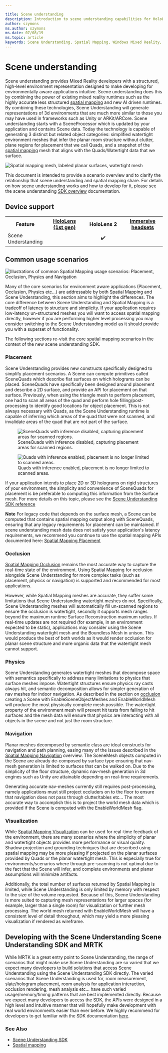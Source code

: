 ```yaml
---

title: Scene understanding
description: Introduction to scene understanding capabilities for HoloLens
author: szymons
ms.author: szymons
ms.date: 07/08/19
ms.topic: article
keywords: Scene Understanding, Spatial Mapping, Windows Mixed Reality, Unity
---
```


# Scene understanding

Scene understanding provides Mixed Reality developers with a structured, high-level environment representation designed to make developing for environmentally aware applications intuitive. Scene understanding does this by combining the power of existing mixed reality runtimes such as the highly accurate less structured [spatial mapping](spatial-mapping.md) and new AI driven runtimes. By combining these technologies, Scene Understanding will generate representations of 3d environments that are much more similar to those you may have used in frameworks such as Unity or ARKit/ARCore. Scene understanding starts with a SceneProcessor which is updated by your application and contains Scene data. Today the technology is capable of generating 3 distinct but related object categories: simplified watertight environment meshes that infer the planar room structure without clutter, plane regions for placement that we call Quads, and a snapshot of the [spatial mapping](spatial-mapping.md) mesh that aligns with the Quads/Watertight data that we surface.

![Spatial mapping mesh, labeled planar surfaces, watertight mesh](images/SUScenarios.png)

This document is intended to provide a scenario overview and to clarify the relationship that scene understanding and spatial mapping share. For details on how scene understanding works and how to develop for it, please see the scene understanding [SDK overview](scene-understanding-SDK.md) documentation.

## Device support

<table>
<tr>
<th>Feature</th><th style="width:150px"> <a href="hololens-hardware-details.md">HoloLens (1st gen)</a></th><th style="width:150px">HoloLens 2</th><th style="width:150px"> <a href="immersive-headset-hardware-details.md">Immersive headsets</a></th>
</tr><tr>
<td> Scene Understanding</td><td style="text-align: center;">️</td><td style="text-align: center;"> ✔️</td><td style="text-align: center;"></td>
</tr>
</table>

## Common usage scenarios

![Illustrations of common Spatial Mapping usage scenarios: Placement, Occlusion, Physics and Navigation](images/sm-concepts-1000px.png)

Many of the core scenarios for environment aware applications (Placement, Occlusion, Physics etc...) are addressable by both Spatial Mapping and Scene Understanding, this section aims to highlight the differences. The core difference between Scene Understanding and Spatial Mapping is a tradeoff of latency to structure and simplicity. If your application requires low-latency un-structured meshes you will want to access spatial mapping directly, however if you are performing higher level processing you may consider switching to the Scene Understanding model as it should provide you with a superset of functionality.

 The following sections re-visit the core spatial mapping scenarios in the context of the new scene understanding SDK.

### Placement

Scene Understanding provides new constructs specifically designed to simplify placement scenarios. A Scene can compute primitives called SceneQuads which describe flat surfaces on which holograms can be placed. SceneQuads have specifically been designed around placement and describe a 2D surface, and provide an API for placement on that surface. Previously, when using the triangle mesh to perform placement, one had to scan all areas of the quad and perform hole filling/post-processing to identify good locations for object placement. This is not always necessary with Quads, as the Scene Understanding runtime is capable of inferring which areas of the quad that were not scanned, and invalidate areas of the quad that are not part of the surface.

<figure><img src="images/SUQuads.png" alt="SceneQuads with inference disabled, capturing placement areas for scanned regions." />
<figcaption>SceneQuads with inference disabled, capturing placement areas for scanned regions.</figcaption></figure>

<figure><img src="images/SUWatertight.png" alt="Quads with inference enabled, placement is no longer limited to scanned areas." />
<figcaption>Quads with inference enabled, placement is no longer limited to scanned areas.</figcaption></figure>



If your application intends to place 2D or 3D holograms on rigid structures of your environment, the simplicity and convenience of SceneQuads for placement is be preferable to computing this information from the Surface mesh. For more details on this topic, please see the [Scene Understanding SDK reference](scene-understanding-SDK.md)

**Note** For legacy code that depends on the surface mesh, a Scene can be computed that contains spatial mapping output along with SceneQuads, ensuring that any legacy requirements for placement can be maintained. If scene understanding mesh data does not satisfy your application's latency requirements, we recommend you continue to use the spatial mapping APIs documented here: [Spatial Mapping Placement](spatial-mapping.md#Placement)

### Occlusion

[Spatial Mapping Occlusion](spatial-mapping.md#Occlusion) remains the most accurate way to capture the real-time state of the environment. Using Spatial Mapping for occlusion alongside Scene Understanding for more complex tasks (such as placement, physics or navigation) is supported and recommended for most applications.

However, while Spatial Mapping meshes are accurate, they suffer some limitations that Scene Understanding watertight meshes do not. Specifically, Scene Understanding meshes will automatically fill un-scanned regions to ensure the occlusion is watertight, secondly it supports mesh ranges beyond the maximum runtime Surface Reconstruction maximum radius. If real-time updates are not required (for example, in an environment expected to be static), applications may consider using the Scene Understanding watertight mesh and the Boundless Mesh in unison. This would produce the best of both worlds as it would render occlusion for planar scene structure and more organic data that the watertight mesh cannot support.

### Physics

Scene Understanding generates watertight meshes that decompose space with semantics specifically to address many limitations to physics that surface meshes impose. Watertight structures ensure physics ray casts always hit, and semantic decomposition allows for simpler generation of nav meshes for indoor navigation. As described in the section on [occlusion](#Occlusion) creating a Scene with EnableSceneObjectMeshes and EnableWorldMesh will produce the most physically complete mesh possible. The watertight property of the environment mesh will prevent hit tests from failing to hit surfaces and the mesh data will ensure that physics are interacting with all objects in the scene and not just the room structure.

### Navigation

Planar meshes decomposed by semantic class are ideal constructs for navigation and path planning, easing many of the issues described in the [Spatial Mapping Navigation](spatial-mapping.md#Navigation) overview. The SceneMesh objects computed in the Scene are already de-composed by surface type ensuring that nav-mesh generation is limited to surfaces that can be walked on. Due to the simplicity of the floor structure, dynamic nav-mesh generation in 3d engines such as Unity are attainable depending on real-time requirements.

Generating accurate nav-meshes currently still requires post-processing, namely applications must still project occluders on to the floor to ensure that navigation does not pass through clutter/tables etc... The most accurate way to accomplish this is to project the world mesh data which is provided if the Scene is computed with the EnableWorldMesh flag.

### Visualization

While [Spatial Mapping Visualization](spatial-mapping.md#Visualization) can be used for real-time feedback of the environment, there are many scenarios where the simplicity of planar and watertight objects provides more performance or visual quality. Shadow projection and grounding techniques that are described using spatial mapping may be more pleasing if projected on the planar surfaces provided by Quads or the planar watertight mesh. This is especially true for environments/scenarios where through pre-scanning is not optimal due to the fact that the Scene will infer, and complete environments and planar assumptions will minimize artifacts.

Additionally, the total number of surfaces returned by Spatial Mapping is limited, while Scene Understanding is only limited by memory with respect to the size of the volume requested. Because of this, Scene Understanding is more suited to capturing mesh representations for larger spaces (for example, larger than a single room) for visualization or further mesh processing. The world mesh returned with EnableWorldMesh will have a consistent level of detail throughout, which may yield a more pleasing visualization if rendered as wireframe.

## Developing with the Scene Understanding Scene Understanding SDK and MRTK

While MRTK is a great entry point to Scene Understanding, the range of scenarios that might make use Scene Understanding are so varied that we expect many developers to build solutions that access Scene Understanding using the Scene Understanding SDK directly. The varied scenarios that Scene Understanding is used for, room measurement, slate/hologram placement, room analysis for application interaction, occlusion rendering, mesh analysis etc... have such varied usage/memory/timing patterns that are best implemented directly. Because we expect many developers to access the SDK, the APIs were designed in a high level and intuitive manner that will hopefully make development with real world environments easier than ever before. We highly recommend for developers to get familiar with the SDK documentation [here](scene-understanding-SDK.md).

### See Also

* [Scene Understanding SDK](scene-understanding-SDK.md)
* [Spatial mapping](spatial-mapping.md)
